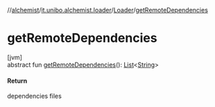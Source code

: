 //[alchemist](../../../index.md)/[it.unibo.alchemist.loader](../index.md)/[Loader](index.md)/[getRemoteDependencies](get-remote-dependencies.md)

# getRemoteDependencies

[jvm]\
abstract fun [getRemoteDependencies](get-remote-dependencies.md)(): [List](https://docs.oracle.com/javase/8/docs/api/java/util/List.html)<[String](https://docs.oracle.com/javase/8/docs/api/java/lang/String.html)>

#### Return

dependencies files
